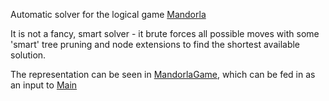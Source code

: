 Automatic solver for the logical game [Mandorla](https://www.life.hu/kultura/20131129-vilagszenzacio-uj-magyar-talalmany-a-keszsegfejleszto-mandorla.html)

It is not a fancy, smart solver - it brute forces all possible moves with some 'smart' tree pruning and node extensions to find the shortest available solution.

The representation can be seen in [MandorlaGame](src/game/MandorlaGame.java), which can be fed in as an input to [Main](src/src/Main.java)